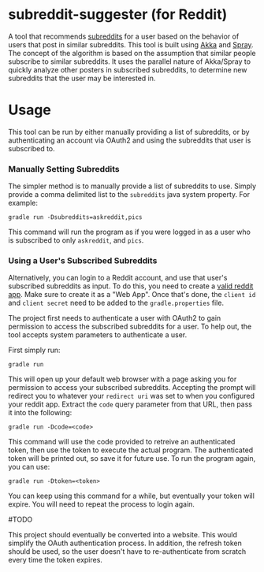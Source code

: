 # subreddit-suggester (for Reddit)
A tool that recommends [subreddits](http://www.reddit.com) for a user based on the behavior of users that post in similar subreddits. This tool is
built using [Akka](http://akka.io/) and [Spray](http://spray.io/). The concept of the algorithm is based on the assumption that similar people subscribe to similar subreddits. It uses the parallel nature of Akka/Spray to quickly analyze other posters in subscribed subreddits, to determine new subreddits that the user may be interested in.

# Usage

This tool can be run by either manually providing a list of subreddits, or by authenticating an account via OAuth2 and using the subreddits that user is subscribed to. 

### Manually Setting Subreddits

The simpler method is to manually provide a list of subreddits to use. Simply provide a comma delimited list to the `subreddits` java system property. For example: 

`gradle run -Dsubreddits=askreddit,pics`

This command will run the program as if you were logged in as a user who is subscribed to only `askreddit`, and `pics`.

### Using a User's Subscribed Subreddits

Alternatively, you can login to a Reddit account, and use that user's subscribed subreddits as input. To do this, you need to create a [valid reddit app](https://ssl.reddit.com/prefs/apps/). Make sure to create it as a "Web App". 
Once that's done, the `client id` and `client secret` need to be added to the `gradle.properties` file.

The project first needs to authenticate a user with OAuth2 to gain permission to access the subscribed subreddits for 
a user. To help out, the tool accepts system parameters to authenticate a user.

First simply run:

`gradle run`

This will open up your default web browser with a page asking you for permission to access your subscribed subreddits. Accepting 
the prompt will redirect you to whatever your `redirect uri` was set to when you configured your reddit app. Extract the 
`code` query parameter from that URL, then pass it into the following:

`gradle run -Dcode=<code>`

This command will use the code provided to retreive an authenticated token, then use the token to execute the actual program. 
The authenticated token will be printed out, so save it for future use. To run the program again, you can use: 

`gradle run -Dtoken=<token>`

You can keep using this command for a while, but eventually your token will expire. You will need to repeat the process to login again.


#TODO

This project should eventually be converted into a website. This would simplify the OAuth authentication process. In addition, the
refresh token should be used, so the user doesn't have to re-authenticate from scratch every time the token expires.
